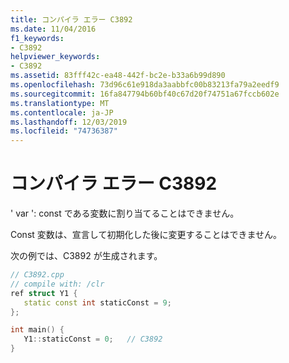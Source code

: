 ```yaml
---
title: コンパイラ エラー C3892
ms.date: 11/04/2016
f1_keywords:
- C3892
helpviewer_keywords:
- C3892
ms.assetid: 83fff42c-ea48-442f-bc2e-b33a6b99d890
ms.openlocfilehash: 73d96c61e918da3aabbfc00b83213fa79a2eedf9
ms.sourcegitcommit: 16fa847794b60bf40c67d20f74751a67fccb602e
ms.translationtype: MT
ms.contentlocale: ja-JP
ms.lasthandoff: 12/03/2019
ms.locfileid: "74736387"
---
```

# <a name="compiler-error-c3892"></a>コンパイラ エラー C3892

' var ': const である変数に割り当てることはできません。

Const 変数は、宣言して初期化した後に変更することはできません。

次の例では、C3892 が生成されます。

```cpp
// C3892.cpp
// compile with: /clr
ref struct Y1 {
   static const int staticConst = 9;
};

int main() {
   Y1::staticConst = 0;   // C3892
}
```
